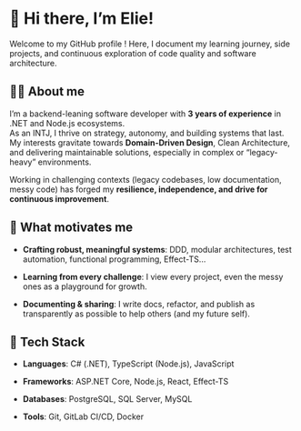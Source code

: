 # 👋 Hi there, I’m Elie!

Welcome to my GitHub profile ! Here, I document my learning journey, side projects, and continuous exploration of code quality and software architecture.

## 👨‍💻 About me

I’m a backend-leaning software developer with **3 years of experience** in .NET and Node.js ecosystems.  
As an INTJ, I thrive on strategy, autonomy, and building systems that last. My interests gravitate towards **Domain-Driven Design**, Clean Architecture, and delivering maintainable solutions, especially in complex or “legacy-heavy” environments.

Working in challenging contexts (legacy codebases, low documentation, messy code) has forged my **resilience, independence, and drive for continuous improvement**.

## 🚀 What motivates me

- **Crafting robust, meaningful systems**: DDD, modular architectures, test automation, functional programming, Effect-TS…
    
- **Learning from every challenge**: I view every project, even the messy ones as a playground for growth.
    
- **Documenting & sharing**: I write docs, refactor, and publish as transparently as possible to help others (and my future self).
    

## 🔧 Tech Stack

- **Languages**: C# (.NET), TypeScript (Node.js), JavaScript
    
- **Frameworks**: ASP.NET Core, Node.js, React, Effect-TS
    
- **Databases**: PostgreSQL, SQL Server, MySQL
    
- **Tools**: Git, GitLab CI/CD, Docker
